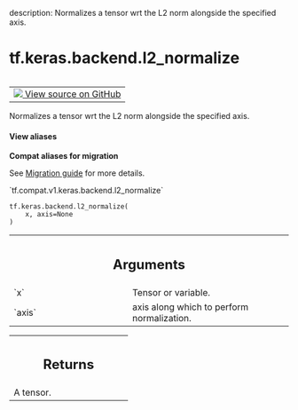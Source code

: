 description: Normalizes a tensor wrt the L2 norm alongside the specified axis.

<div itemscope itemtype="http://developers.google.com/ReferenceObject">
<meta itemprop="name" content="tf.keras.backend.l2_normalize" />
<meta itemprop="path" content="Stable" />
</div>

# tf.keras.backend.l2_normalize

<!-- Insert buttons and diff -->

<table class="tfo-notebook-buttons tfo-api nocontent" align="left">
<td>
  <a target="_blank" href="https://github.com/tensorflow/tensorflow/blob/r2.3/tensorflow/python/keras/backend.py#L4906-L4918">
    <img src="https://www.tensorflow.org/images/GitHub-Mark-32px.png" />
    View source on GitHub
  </a>
</td>
</table>



Normalizes a tensor wrt the L2 norm alongside the specified axis.

<section class="expandable">
  <h4 class="showalways">View aliases</h4>
  <p>
<b>Compat aliases for migration</b>
<p>See
<a href="https://www.tensorflow.org/guide/migrate">Migration guide</a> for
more details.</p>
<p>`tf.compat.v1.keras.backend.l2_normalize`</p>
</p>
</section>

<pre class="devsite-click-to-copy prettyprint lang-py tfo-signature-link">
<code>tf.keras.backend.l2_normalize(
    x, axis=None
)
</code></pre>



<!-- Placeholder for "Used in" -->


<!-- Tabular view -->
 <table class="responsive fixed orange">
<colgroup><col width="214px"><col></colgroup>
<tr><th colspan="2"><h2 class="add-link">Arguments</h2></th></tr>

<tr>
<td>
`x`
</td>
<td>
Tensor or variable.
</td>
</tr><tr>
<td>
`axis`
</td>
<td>
axis along which to perform normalization.
</td>
</tr>
</table>



<!-- Tabular view -->
 <table class="responsive fixed orange">
<colgroup><col width="214px"><col></colgroup>
<tr><th colspan="2"><h2 class="add-link">Returns</h2></th></tr>
<tr class="alt">
<td colspan="2">
A tensor.
</td>
</tr>

</table>

